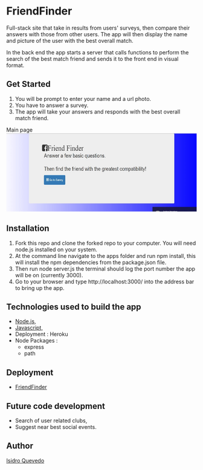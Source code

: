 # FriendFinder
Full-stack site that take in results from users' surveys, then compare their answers with those from other users. The app will then display the name and picture of the user with the best overall match.

In the back end the app starts a server that calls functions to perform the search of the best match friend and sends it to the front end in visual format.


## Get Started

1. You will be prompt to enter your name and a url photo.
2. You have to answer a survey.
3. The app will take your answers and responds with the best overall match friend.

Main page
![Main page](./app/data/img/main.jpg)

## Installation

1. Fork this repo and clone the forked repo to your computer. You will need node.js installed on your system.
2. At the command line navigate to the apps folder and run npm install, this will install the npm dependencies from the package.json file.
3. Then run node server.js the terminal should log the port number the app will be on (currently 3000).
4. Go to your browser and type http://localhost:3000/ into the address bar to bring up the app.

## Technologies used to build the app

   - [Node.js,](https://nodejs.org/en/)
   - [Javascript,](https://www.w3schools.com/js/default.asp)
   - Deployment : Heroku
   - Node Packages :
     - express
     - path

## Deployment

   - [FriendFinder](https://guarded-sands-81391.herokuapp.com/)

## Future code development

   - Search of user related clubs,
   - Suggest near best social events.

## Author

[Isidro Quevedo](https://iquevedom.github.io/My_Bio/)


